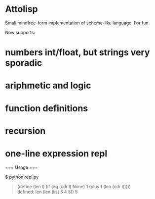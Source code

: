 Attolisp
========

Small mindfree-form implementation of scheme-like language. For fun.

Now supports:
# numbers int/float, but strings very sporadic
# ariphmetic and logic
# function definitions
# recursion
# one-line expression repl

=== Usage ===

$ python repl.py

> (define (len l) (if (eq (cdr l) None) 1 (plus 1 (len (cdr l)))))        
defined: len
> (len (list 3 4 5))
5
